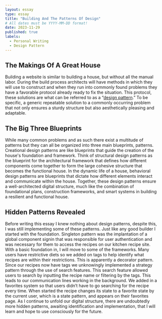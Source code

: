 ```yaml
---
layout: essay
type: essay
title: "Building And The Patterns Of Design"
# All dates must be YYYY-MM-DD format!
date: 2023-11-29
published: true
labels:
  - Personal Writing
  - Design Pattern
---
```


## The Makings Of A Great House 

Building a website is similar to building a house, but without all the manual labor. During the build process architects will have methods in which they will use to construct and when they run into commonly found problems they have a favorable protocol already ready to fix the situation. This protocol, these solutions are what can be referred to as a “[design pattern](https://sourcemaking.com/design_patterns).” To  be specific, a generic repeatable solution to a commonly occurring problem that not only ensures a sturdy structure but also aesthetically pleasing and adaptable.  



## The Big Three Blueprints

While many common problems and as such there exist a multitude of patterns but they can all be organized into three main blueprints, patterns. Creational design patterns are like blueprints that guide the creation of the house's foundation and framework. Think of structural design patterns as the blueprint for the architectural framework that defines how different components come together to form the large cohesive structure that becomes the functional house. In the dynamic life of a house, behavioral design patterns are blueprints that dictate how different elements interact and communicate within the house. Together, these design patterns ensure a well-architected digital structure, much like the combination of foundational plans, construction frameworks, and smart systems in building a resilient and functional house.

## Hidden Patterns Revealed

Before writing this essay I knew nothing about design patterns, despite this, I was still implementing some of these patterns. Just like any good builder I started with the foundation. Singleton pattern was the implantation of a global component signin that was responsible for user authentication and was necessary for them to access the recipes on our kitchen recipe site. With a basic foundation in, I will move to some of the frameworks. Many users have restrictive diets so we added on tags to help identify what recipes are within their restrictions. This is apparently a decorator pattern. Since our recipes now have tags we unknowingly implemented a strategy pattern through the use of search features. This search feature allowed users to search by inputting the recipe name or filtering by the tags. This leads to our communication lines working in the background. We added in a favorites system so that users didn’t have to go searching for the recipe every time. When started the recipe changes its state to a favorite state by the current user, which is a state pattern, and appears on their favorites page. As I continue to unfold our digital structure, there are undoubtedly more hidden patterns, awaiting identification and implementation, that I will learn and hope to use consciously for the future.
